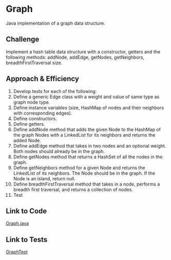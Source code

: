 # Graph
Java implementation of a graph data structure.

## Challenge
Implement a hash table data structure with a constructor, getters and the following methods: addNode, addEdge, getNodes, getNeighbors, breadthFirstTraversal size.

## Approach & Efficiency
1. Develop tests for each of the following:
2. Define a generic Edge class with a weight and value of same type as graph node type.
2. Define instance variables (size, HashMap of nodes and their neighbors with corresponding edges).
3. Define constructors.
4. Define getters.
5. Define addNode method that adds the given Node to the HashMap of the graph Nodes with a LinkedList for its neighbors and returns the added Node.
6. Define addEdge method that takes in two nodes and an optional weight. Both nodes should already be in the graph.
7. Define getNodes method that returns a HashSet of all the nodes in the graph.
8. Define getNeighbors method for a given Node and returns the LinkedList of its neighbors. The Node should be in the graph. If the Node is an island, return null.
9. Define breadthFirstTraversal method that takes in a node, performs a breadth first traversal, and returns a collection of nodes.
9. Test

## Link to Code
[Graph.java](../src/main/java/code401Challenges/graph/Graph.java)

## Link to Tests
[GraphTest](../src/test/java/code401Challenges/graph/GraphTest.java)
